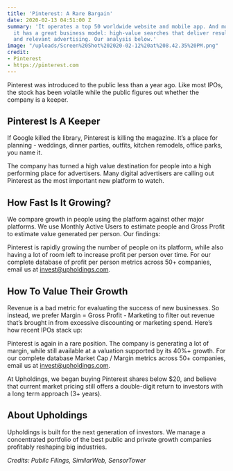```yaml
---
title: 'Pinterest: A Rare Bargain'
date: 2020-02-13 04:51:00 Z
summary: 'It operates a top 50 worldwide website and mobile app. And more importantly,
  it has a great business model: high-value searches that deliver results with rich
  and relevant advertising. Our analysis below.'
image: "/uploads/Screen%20Shot%202020-02-12%20at%208.42.35%20PM.png"
credit:
- Pinterest
- https://pinterest.com
---
```


Pinterest was introduced to the public less than a year ago. Like most IPOs, the stock has been volatile while the public figures out whether the company is a keeper.

## Pinterest Is A Keeper

If Google killed the library, Pinterest is killing the magazine. It’s a place for planning - weddings, dinner parties, outfits, kitchen remodels, office parks, you name it. 

The company has turned a high value destination for people into a high performing place for advertisers. Many digital advertisers are calling out Pinterest as the most important new platform to watch. 

## How Fast Is It Growing?

We compare growth in people using the platform against other major platforms. We use Monthly Active Users to estimate people and Gross Profit to estimate value generated per person. Our findings:

Pinterest is rapidly growing the number of people on its platform, while also having a lot of room left to increase profit per person over time. For our complete database of profit per person metrics across 50+ companies, email us at invest@upholdings.com.

## How To Value Their Growth

Revenue is a bad metric for evaluating the success of new businesses. So instead, we prefer Margin = Gross Profit - Marketing to filter out revenue that’s brought in from excessive discounting or marketing spend. Here’s how recent IPOs stack up:

Pinterest is again in a rare position. The company is generating a lot of margin, while still available at a valuation supported by its 40%+ growth. For our complete database Market Cap / Margin metrics across 50+ companies, email us at invest@upholdings.com.

At Upholdings, we began buying Pinterest shares below $20, and believe that current market pricing still offers a double-digit return to investors with a long term approach (3+ years).

## About Upholdings

Upholdings is built for the next generation of investors. We manage a concentrated portfolio of the best public and private growth companies profitably reshaping big industries.

*Credits: Pubilc Filings, SimilarWeb, SensorTower*